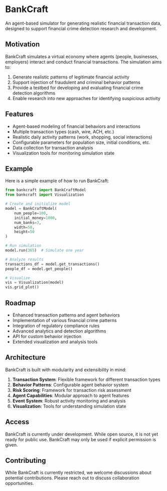 # BankCraft

An agent-based simulator for generating realistic financial transaction data, designed to support financial crime detection research and development.

## Motivation

BankCraft simulates a virtual economy where agents (people, businesses, employers) interact and conduct financial transactions. The simulation aims to:

1. Generate realistic patterns of legitimate financial activity
2. Support injection of fraudulent and criminal behavior patterns
3. Provide a testbed for developing and evaluating financial crime detection algorithms
4. Enable research into new approaches for identifying suspicious activity

## Features

- Agent-based modeling of financial behaviors and interactions
- Multiple transaction types (cash, wire, ACH, etc.)
- Realistic daily activity patterns (work, shopping, social interactions)
- Configurable parameters for population size, initial conditions, etc.
- Data collection for transaction analysis
- Visualization tools for monitoring simulation state

## Example

Here is a simple example of how to run BankCraft:

```python
from bankcraft import BankCraftModel
from bankcraft import Visualization

# Create and initialize model
model = BankCraftModel(
    num_people=100,
    initial_money=1000,
    num_banks=3,
    width=50,
    height=50
)

# Run simulation
model.run(365)  # Simulate one year

# Analyze results
transactions_df = model.get_transactions()
people_df = model.get_people()

# Visualize
vis = Visualization(model)
vis.grid_plot()
```

## Roadmap

- Enhanced transaction patterns and agent behaviors
- Implementation of various financial crime patterns
- Integration of regulatory compliance rules
- Advanced analytics and detection algorithms
- API for custom behavior injection
- Extended visualization and analysis tools

## Architecture

BankCraft is built with modularity and extensibility in mind:

1. **Transaction System**: Flexible framework for different transaction types
2. **Behavior Patterns**: Configurable agent behavior system
3. **Risk Scoring**: Framework for transaction risk assessment
4. **Agent Capabilities**: Modular approach to agent features
5. **Event System**: Robust activity monitoring and analysis
6. **Visualization**: Tools for understanding simulation state

## Access

BankCraft is currently under development. While open source, it is not yet ready for public use.
BankCraft may only be used if explicit permission is given.

## Contributing

While BankCraft is currently restricted, we welcome discussions about potential contributions. Please reach out to discuss collaboration opportunities.
